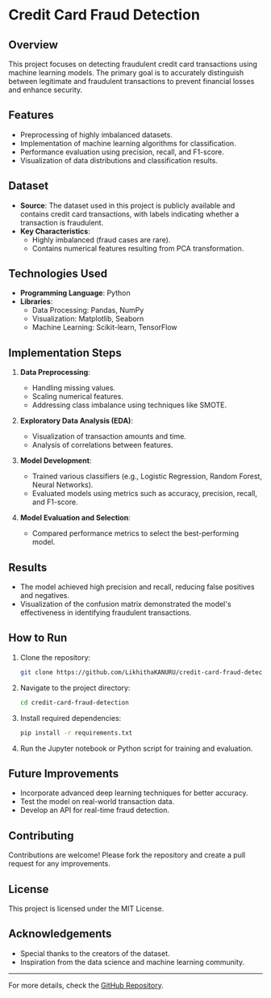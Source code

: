 # Credit Card Fraud Detection

## Overview
This project focuses on detecting fraudulent credit card transactions using machine learning models. The primary goal is to accurately distinguish between legitimate and fraudulent transactions to prevent financial losses and enhance security.

## Features
- Preprocessing of highly imbalanced datasets.
- Implementation of machine learning algorithms for classification.
- Performance evaluation using precision, recall, and F1-score.
- Visualization of data distributions and classification results.

## Dataset
- **Source**: The dataset used in this project is publicly available and contains credit card transactions, with labels indicating whether a transaction is fraudulent.
- **Key Characteristics**:
  - Highly imbalanced (fraud cases are rare).
  - Contains numerical features resulting from PCA transformation.

## Technologies Used
- **Programming Language**: Python
- **Libraries**: 
  - Data Processing: Pandas, NumPy
  - Visualization: Matplotlib, Seaborn
  - Machine Learning: Scikit-learn, TensorFlow

## Implementation Steps
1. **Data Preprocessing**:
   - Handling missing values.
   - Scaling numerical features.
   - Addressing class imbalance using techniques like SMOTE.

2. **Exploratory Data Analysis (EDA)**:
   - Visualization of transaction amounts and time.
   - Analysis of correlations between features.

3. **Model Development**:
   - Trained various classifiers (e.g., Logistic Regression, Random Forest, Neural Networks).
   - Evaluated models using metrics such as accuracy, precision, recall, and F1-score.

4. **Model Evaluation and Selection**:
   - Compared performance metrics to select the best-performing model.

## Results
- The model achieved high precision and recall, reducing false positives and negatives.
- Visualization of the confusion matrix demonstrated the model's effectiveness in identifying fraudulent transactions.

## How to Run
1. Clone the repository:
   ```bash
   git clone https://github.com/LikhithaKANURU/credit-card-fraud-detection-.git
   ```
2. Navigate to the project directory:
   ```bash
   cd credit-card-fraud-detection
   ```
3. Install required dependencies:
   ```bash
   pip install -r requirements.txt
   ```
4. Run the Jupyter notebook or Python script for training and evaluation.

## Future Improvements
- Incorporate advanced deep learning techniques for better accuracy.
- Test the model on real-world transaction data.
- Develop an API for real-time fraud detection.

## Contributing
Contributions are welcome! Please fork the repository and create a pull request for any improvements.

## License
This project is licensed under the MIT License.

## Acknowledgements
- Special thanks to the creators of the dataset.
- Inspiration from the data science and machine learning community.

---

For more details, check the [GitHub Repository](https://github.com/LikhithaKANURU/credit-card-fraud-detection-.git).
